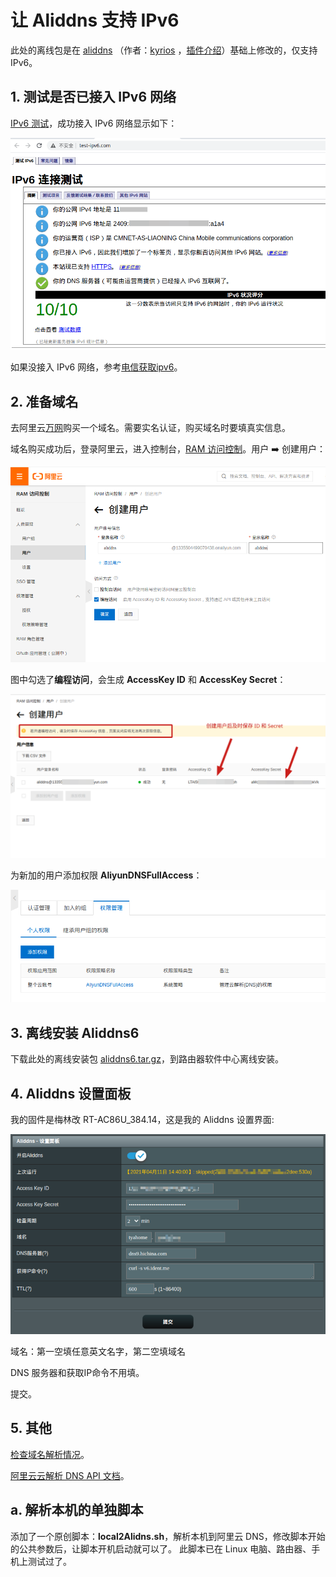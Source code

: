 # 让 Aliddns 支持 IPv6

此处的离线包是在 [aliddns](https://github.com/kyriosli/koolshare-aliddns) （作者：[kyrios](https://koolshare.cn/space-uid-39292.html) ，[插件介绍](https://koolshare.cn/thread-64703-1-1.html)）基础上修改的，仅支持 IPv6。

## 1. 测试是否已接入 IPv6 网络

[IPv6 测试](http://www.test-ipv6.com/)，成功接入 IPv6 网络显示如下：

![test-ipv6](./images/test-ipv6.png)

如果没接入 IPv6 网络，参考[电信获取ipv6](https://m.ithome.com/html/405571.htm)。

## 2. 准备域名

去阿里云[万网](https://wanwang.aliyun.com/)购买一个域名。需要实名认证，购买域名时要填真实信息。

域名购买成功后，登录阿里云，进入控制台，[RAM 访问控制](https://ram.console.aliyun.com/overview)。用户 ➡️ 创建用户：

![createuser](./images/createuser.png)

图中勾选了**编程访问**，会生成 **AccessKey ID** 和 **AccessKey Secret**：

![idsecret](./images/idsecret.png)

为新加的用户添加权限 **AliyunDNSFullAccess**：

![dnsfullaccess](./images/dnsfullaccess.png)

## 3. 离线安装 Aliddns6

下载此处的离线安装包 [aliddns6.tar.gz](https://gitee.com/tyasky/aliddns6/blob/master/aliddns6.tar.gz)，到路由器软件中心离线安装。

## 4. Aliddns 设置面板

我的固件是梅林改 RT-AC86U_384.14，这是我的 Aliddns 设置界面:

![setting](./images/setting.png)

域名：第一空填任意英文名字，第二空填域名

DNS 服务器和获取IP命令不用填。

提交。

## 5. 其他

[检查域名解析情况](https://zijian.aliyun.com/)。

[阿里云云解析 DNS API 文档](https://help.aliyun.com/document_detail/29740.html)。

## a. 解析本机的单独脚本

添加了一个原创脚本：**local2Alidns.sh**，解析本机到阿里云 DNS，修改脚本开始的公共参数后，让脚本开机启动就可以了。
此脚本已在 Linux 电脑、路由器、手机上测试过了。


